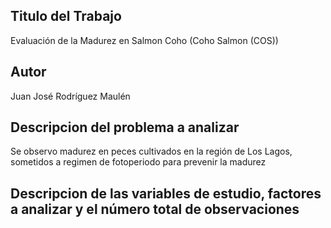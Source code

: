 ## Titulo del Trabajo
Evaluación de la Madurez en Salmon Coho (Coho Salmon (COS))

## Autor
Juan José Rodríguez Maulén

## Descripcion del problema a analizar
Se observo madurez en peces cultivados en la región de Los Lagos, sometidos a regimen de fotoperiodo para prevenir la madurez

## Descripcion de las variables de estudio, factores a analizar y el número total de observaciones
